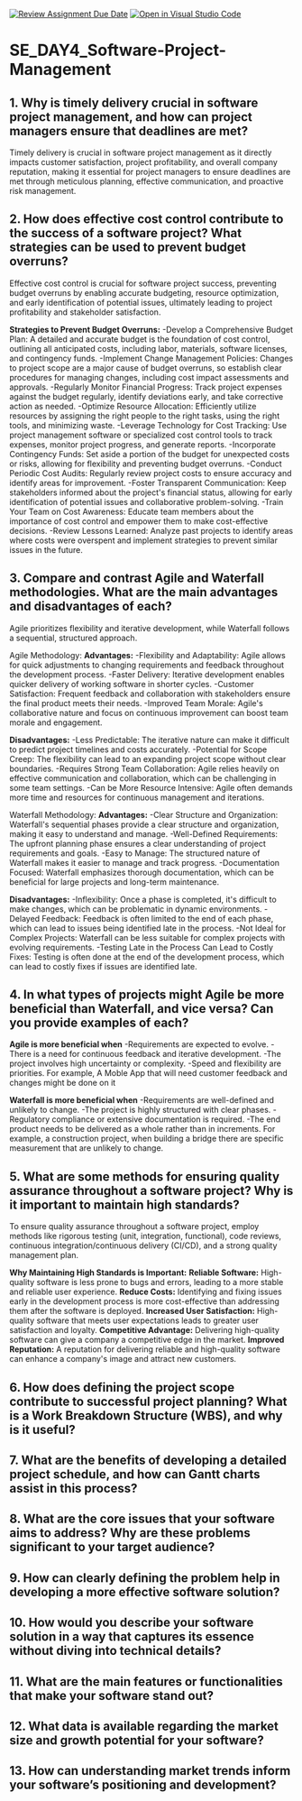 [![Review Assignment Due Date](https://classroom.github.com/assets/deadline-readme-button-22041afd0340ce965d47ae6ef1cefeee28c7c493a6346c4f15d667ab976d596c.svg)](https://classroom.github.com/a/9pw6JKcu)
[![Open in Visual Studio Code](https://classroom.github.com/assets/open-in-vscode-2e0aaae1b6195c2367325f4f02e2d04e9abb55f0b24a779b69b11b9e10269abc.svg)](https://classroom.github.com/online_ide?assignment_repo_id=18719345&assignment_repo_type=AssignmentRepo)
# SE_DAY4_Software-Project-Management
## 1. Why is timely delivery crucial in software project management, and how can project managers ensure that deadlines are met?
Timely delivery is crucial in software project management as it directly impacts customer satisfaction, project profitability, and overall company reputation, making it essential for project managers to ensure deadlines are met through meticulous planning, effective communication, and proactive risk management. 

## 2. How does effective cost control contribute to the success of a software project? What strategies can be used to prevent budget overruns?
Effective cost control is crucial for software project success, preventing budget overruns by enabling accurate budgeting, resource optimization, and early identification of potential issues, ultimately leading to project profitability and stakeholder satisfaction. 

**Strategies to Prevent Budget Overruns:**
-Develop a Comprehensive Budget Plan:
A detailed and accurate budget is the foundation of cost control, outlining all anticipated costs, including labor, materials, software licenses, and contingency funds. 
-Implement Change Management Policies:
Changes to project scope are a major cause of budget overruns, so establish clear procedures for managing changes, including cost impact assessments and approvals. 
-Regularly Monitor Financial Progress:
Track project expenses against the budget regularly, identify deviations early, and take corrective action as needed. 
-Optimize Resource Allocation:
Efficiently utilize resources by assigning the right people to the right tasks, using the right tools, and minimizing waste. 
-Leverage Technology for Cost Tracking:
Use project management software or specialized cost control tools to track expenses, monitor project progress, and generate reports. 
-Incorporate Contingency Funds:
Set aside a portion of the budget for unexpected costs or risks, allowing for flexibility and preventing budget overruns. 
-Conduct Periodic Cost Audits:
Regularly review project costs to ensure accuracy and identify areas for improvement. 
-Foster Transparent Communication:
Keep stakeholders informed about the project's financial status, allowing for early identification of potential issues and collaborative problem-solving. 
-Train Your Team on Cost Awareness:
Educate team members about the importance of cost control and empower them to make cost-effective decisions. 
-Review Lessons Learned:
Analyze past projects to identify areas where costs were overspent and implement strategies to prevent similar issues in the future.

## 3. Compare and contrast Agile and Waterfall methodologies. What are the main advantages and disadvantages of each?
Agile prioritizes flexibility and iterative development, while Waterfall follows a sequential, structured approach.

Agile Methodology:
**Advantages:**
-Flexibility and Adaptability: Agile allows for quick adjustments to changing requirements and feedback throughout the development process. 
-Faster Delivery: Iterative development enables quicker delivery of working software in shorter cycles. 
-Customer Satisfaction: Frequent feedback and collaboration with stakeholders ensure the final product meets their needs. 
-Improved Team Morale: Agile's collaborative nature and focus on continuous improvement can boost team morale and engagement. 

**Disadvantages:**
-Less Predictable: The iterative nature can make it difficult to predict project timelines and costs accurately. 
-Potential for Scope Creep: The flexibility can lead to an expanding project scope without clear boundaries. 
-Requires Strong Team Collaboration: Agile relies heavily on effective communication and collaboration, which can be challenging in some team settings. 
-Can be More Resource Intensive: Agile often demands more time and resources for continuous management and iterations. 

Waterfall Methodology:
**Advantages:**
-Clear Structure and Organization: Waterfall's sequential phases provide a clear structure and organization, making it easy to understand and manage. 
-Well-Defined Requirements: The upfront planning phase ensures a clear understanding of project requirements and goals. 
-Easy to Manage: The structured nature of Waterfall makes it easier to manage and track progress. 
-Documentation Focused: Waterfall emphasizes thorough documentation, which can be beneficial for large projects and long-term maintenance. 

**Disadvantages:**
-Inflexibility: Once a phase is completed, it's difficult to make changes, which can be problematic in dynamic environments. 
-Delayed Feedback: Feedback is often limited to the end of each phase, which can lead to issues being identified late in the process. 
-Not Ideal for Complex Projects: Waterfall can be less suitable for complex projects with evolving requirements. 
-Testing Late in the Process Can Lead to Costly Fixes: Testing is often done at the end of the development process, which can lead to costly fixes if issues are identified late. 
## 4. In what types of projects might Agile be more beneficial than Waterfall, and vice versa? Can you provide examples of each?

**Agile is more beneficial when**
-Requirements are expected to evolve.
-There is a need for continuous feedback and iterative development.
-The project involves high uncertainty or complexity.
-Speed and flexibility are priorities.
For example, A Moble App that will need customer feedback and changes might be done on it 

**Waterfall is more beneficial when**
-Requirements are well-defined and unlikely to change.
-The project is highly structured with clear phases.
-Regulatory compliance or extensive documentation is required.
-The end product needs to be delivered as a whole rather than in increments.
For example, a construction project, when building a bridge there are specific measurement that are unlikely to change. 

## 5. What are some methods for ensuring quality assurance throughout a software project? Why is it important to maintain high standards?
To ensure quality assurance throughout a software project, employ methods like rigorous testing (unit, integration, functional), code reviews, continuous integration/continuous delivery (CI/CD), and a strong quality management plan.

**Why Maintaining High Standards is Important:**
**Reliable Software:**
High-quality software is less prone to bugs and errors, leading to a more stable and reliable user experience.
**Reduce Costs:**
Identifying and fixing issues early in the development process is more cost-effective than addressing them after the software is deployed.
**Increased User Satisfaction:**
High-quality software that meets user expectations leads to greater user satisfaction and loyalty.
**Competitive Advantage:**
Delivering high-quality software can give a company a competitive edge in the market.
**Improved Reputation:**
A reputation for delivering reliable and high-quality software can enhance a company's image and attract new customers. 
## 6. How does defining the project scope contribute to successful project planning? What is a Work Breakdown Structure (WBS), and why is it useful?
## 7. What are the benefits of developing a detailed project schedule, and how can Gantt charts assist in this process?
## 8. What are the core issues that your software aims to address? Why are these problems significant to your target audience?
## 9. How can clearly defining the problem help in developing a more effective software solution?
## 10. How would you describe your software solution in a way that captures its essence without diving into technical details?
## 11. What are the main features or functionalities that make your software stand out?
## 12. What data is available regarding the market size and growth potential for your software?
## 13. How can understanding market trends inform your software’s positioning and development?
